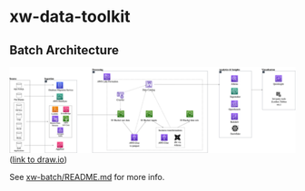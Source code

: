 # xw-data-toolkit

## Batch Architecture
![xw batch architecture](./docs/xw-batch-architecture.png) ([link to draw.io](https://app.diagrams.net/#Lxw-data-toolkit))

See [xw-batch/README.md](./xw-batch/README.md) for more info.
